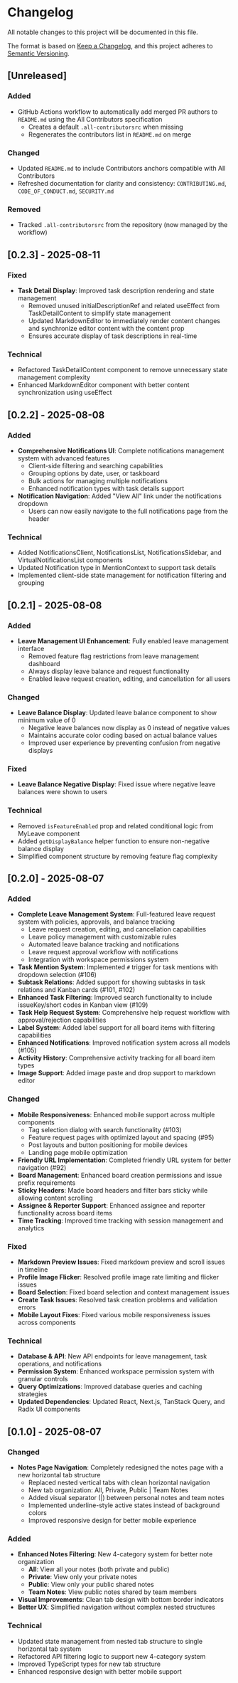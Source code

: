 # Changelog

All notable changes to this project will be documented in this file.

The format is based on [Keep a Changelog](https://keepachangelog.com/en/1.0.0/),
and this project adheres to [Semantic Versioning](https://semver.org/spec/v2.0.0.html).
 

## [Unreleased]

### Added
- GitHub Actions workflow to automatically add merged PR authors to `README.md` using the All Contributors specification
  - Creates a default `.all-contributorsrc` when missing
  - Regenerates the contributors list in `README.md` on merge

### Changed
- Updated `README.md` to include Contributors anchors compatible with All Contributors
- Refreshed documentation for clarity and consistency: `CONTRIBUTING.md`, `CODE_OF_CONDUCT.md`, `SECURITY.md`

### Removed
- Tracked `.all-contributorsrc` from the repository (now managed by the workflow)

## [0.2.3] - 2025-08-11

### Fixed
- **Task Detail Display**: Improved task description rendering and state management
  - Removed unused initialDescriptionRef and related useEffect from TaskDetailContent to simplify state management
  - Updated MarkdownEditor to immediately render content changes and synchronize editor content with the content prop
  - Ensures accurate display of task descriptions in real-time

### Technical
- Refactored TaskDetailContent component to remove unnecessary state management complexity
- Enhanced MarkdownEditor component with better content synchronization using useEffect

## [0.2.2] - 2025-08-08

### Added
- **Comprehensive Notifications UI**: Complete notifications management system with advanced features
  - Client-side filtering and searching capabilities
  - Grouping options by date, user, or taskboard
  - Bulk actions for managing multiple notifications
  - Enhanced notification types with task details support
- **Notification Navigation**: Added "View All" link under the notifications dropdown
  - Users can now easily navigate to the full notifications page from the header 

### Technical
- Added NotificationsClient, NotificationsList, NotificationsSidebar, and VirtualNotificationsList components
- Updated Notification type in MentionContext to support task details
- Implemented client-side state management for notification filtering and grouping

## [0.2.1] - 2025-08-08

### Added
- **Leave Management UI Enhancement**: Fully enabled leave management interface
  - Removed feature flag restrictions from leave management dashboard
  - Always display leave balance and request functionality
  - Enabled leave request creation, editing, and cancellation for all users

### Changed  
- **Leave Balance Display**: Updated leave balance component to show minimum value of 0
  - Negative leave balances now display as 0 instead of negative values
  - Maintains accurate color coding based on actual balance values
  - Improved user experience by preventing confusion from negative displays

### Fixed
- **Leave Balance Negative Display**: Fixed issue where negative leave balances were shown to users

### Technical
- Removed `isFeatureEnabled` prop and related conditional logic from MyLeave component
- Added `getDisplayBalance` helper function to ensure non-negative balance display
- Simplified component structure by removing feature flag complexity

## [0.2.0] - 2025-08-07

### Added
- **Complete Leave Management System**: Full-featured leave request system with policies, approvals, and balance tracking
  - Leave request creation, editing, and cancellation capabilities
  - Leave policy management with customizable rules
  - Automated leave balance tracking and notifications
  - Leave request approval workflow with notifications
  - Integration with workspace permissions system
- **Task Mention System**: Implemented `#` trigger for task mentions with dropdown selection (#106)
- **Subtask Relations**: Added support for showing subtasks in task relations and Kanban cards (#101, #102)
- **Enhanced Task Filtering**: Improved search functionality to include issueKey/short codes in Kanban view (#109)
- **Task Help Request System**: Comprehensive help request workflow with approval/rejection capabilities
- **Label System**: Added label support for all board items with filtering capabilities
- **Enhanced Notifications**: Improved notification system across all models (#105)
- **Activity History**: Comprehensive activity tracking for all board item types
- **Image Support**: Added image paste and drop support to markdown editor

### Changed
- **Mobile Responsiveness**: Enhanced mobile support across multiple components
  - Tag selection dialog with search functionality (#103)
  - Feature request pages with optimized layout and spacing (#95)
  - Post layouts and button positioning for mobile devices
  - Landing page mobile optimization
- **Friendly URL Implementation**: Completed friendly URL system for better navigation (#92)
- **Board Management**: Enhanced board creation permissions and issue prefix requirements
- **Sticky Headers**: Made board headers and filter bars sticky while allowing content scrolling
- **Assignee & Reporter Support**: Enhanced assignee and reporter functionality across board items
- **Time Tracking**: Improved time tracking with session management and analytics

### Fixed
- **Markdown Preview Issues**: Fixed markdown preview and scroll issues in timeline
- **Profile Image Flicker**: Resolved profile image rate limiting and flicker issues
- **Board Selection**: Fixed board selection and context management issues
- **Create Task Issues**: Resolved task creation problems and validation errors
- **Mobile Layout Fixes**: Fixed various mobile responsiveness issues across components

### Technical
- **Database & API**: New API endpoints for leave management, task operations, and notifications
- **Permission System**: Enhanced workspace permission system with granular controls
- **Query Optimizations**: Improved database queries and caching strategies
- **Updated Dependencies**: Updated React, Next.js, TanStack Query, and Radix UI components 


## [0.1.0] - 2025-08-07

### Changed
- **Notes Page Navigation**: Completely redesigned the notes page with a new horizontal tab structure
  - Replaced nested vertical tabs with clean horizontal navigation
  - New tab organization: All, Private, Public | Team Notes
  - Added visual separator (|) between personal notes and team notes
  - Implemented underline-style active states instead of background colors
  - Improved responsive design for better mobile experience

### Added
- **Enhanced Notes Filtering**: New 4-category system for better note organization
  - **All**: View all your notes (both private and public)
  - **Private**: View only your private notes
  - **Public**: View only your public shared notes  
  - **Team Notes**: View public notes shared by team members
- **Visual Improvements**: Clean tab design with bottom border indicators
- **Better UX**: Simplified navigation without complex nested structures

### Technical
- Updated state management from nested tab structure to single horizontal tab system
- Refactored API filtering logic to support new 4-category system
- Improved TypeScript types for new tab structure
- Enhanced responsive design with better mobile support 
